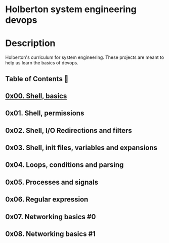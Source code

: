 # Holberton system engineering devops
# Description
Holberton's curriculum for system engineering. These projects are meant to help us learn the basics of devops.

## Table of Contents 📂
## [0x00. Shell, basics](https://github.com/paurbano/holberton-system_engineering-devops/tree/master/0x00-shell_basics "0x00. Shell, basics")
## 0x01. Shell, permissions
## 0x02. Shell, I/O Redirections and filters
## 0x03. Shell, init files, variables and expansions
## 0x04. Loops, conditions and parsing
## 0x05. Processes and signals
## 0x06. Regular expression
## 0x07. Networking basics #0
## 0x08. Networking basics #1